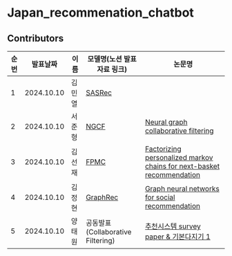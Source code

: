 # Japan_recommenation_chatbot


## Contributors

| 순번  | 발표날짜      | 이름                  | 모델명(노션 발표자료 링크)                                                                                                                                    | 논문명                                                                                                                                 |
|-----|-----------|---------------------|----------------------------------------------------------------------------------------------------------------------------------------------------|-------------------------------------------------------------------------------------------------------------------------------------|
| 1   | 2024.10.10 | 김민열                 | [SASRec](https://www.notion.so/chanrankim/SASRec-23cfd848c75143f890adc7cc17dba8a3?pvs=4)                                                           |                                                     |
| 2   | 2024.10.10  | 서준형                 | [NGCF](https://www.notion.so/chanrankim/NGCF-4b7770de468947b99268df3cd6bd1823?pvs=4)                                                               | [Neural graph collaborative filtering](https://arxiv.org/abs/1905.08108)                                                            |
| 3   | 2024.10.10  | 김선재                 | [FPMC](https://www.notion.so/chanrankim/FPMC-27d788aa42ba408688656e93ad87c0ee?pvs=4)                                                               | [Factorizing personalized markov chains for next-basket recommendation](https://dl.acm.org/doi/10.1145/1772690.1772773)             |
| 4   | 2024.10.10 | 김정현                 | [GraphRec](https://www.notion.so/chanrankim/GraphRec-eac38c4df31640969a397a3417360b8e?pvs=4)                                                       | [Graph neural networks for social recommendation](https://arxiv.org/abs/1902.07243)                                                 |
| 5   | 2024.10.10 | 양태원      | 공동발표   (Collaborative Filtering)                                                                                                                   | [추천시스템 survey paper & 기본다지기 1](https://www.notion.so/chanrankim/1-02e110cf185c49e9a3a54e1dcbc73af7?pvs=4)                           |                      
